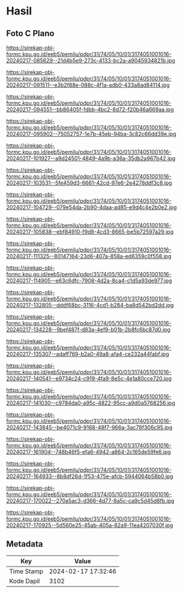 # Hasil

## Foto C Plano

https://sirekap-obj-formc.kpu.go.id/eeb5/pemilu/pdpr/31/74/05/10/01/3174051001016-20240217-085629--21d4b5e9-273c-4133-bc2a-a9045934821b.jpg

https://sirekap-obj-formc.kpu.go.id/eeb5/pemilu/pdpr/31/74/05/10/01/3174051001016-20240217-091511--e3b2f88e-088c-4f1a-adb0-433a8ad84114.jpg

https://sirekap-obj-formc.kpu.go.id/eeb5/pemilu/pdpr/31/74/05/10/01/3174051001016-20240217-094551--bb86405f-fdbb-4bc2-8d72-f20b46a669aa.jpg

https://sirekap-obj-formc.kpu.go.id/eeb5/pemilu/pdpr/31/74/05/10/01/3174051001016-20240217-095902--75052757-1e7b-45eb-94ba-3c82c66dd39e.jpg

https://sirekap-obj-formc.kpu.go.id/eeb5/pemilu/pdpr/31/74/05/10/01/3174051001016-20240217-101927--a9d24501-4849-4a9b-a36a-35db2a967b42.jpg

https://sirekap-obj-formc.kpu.go.id/eeb5/pemilu/pdpr/31/74/05/10/01/3174051001016-20240217-103531--5fe459d3-6661-42cd-97e6-2e4278ddf3c8.jpg

https://sirekap-obj-formc.kpu.go.id/eeb5/pemilu/pdpr/31/74/05/10/01/3174051001016-20240217-104729--079e54da-2b90-4daa-ad85-e9d4c4e2b0e2.jpg

https://sirekap-obj-formc.kpu.go.id/eeb5/pemilu/pdpr/31/74/05/10/01/3174051001016-20240217-105838--ebf84910-f9d8-4cd3-8665-be5b72597a29.jpg

https://sirekap-obj-formc.kpu.go.id/eeb5/pemilu/pdpr/31/74/05/10/01/3174051001016-20240217-111325--80147164-23d6-407a-858a-ed6359c0f558.jpg

https://sirekap-obj-formc.kpu.go.id/eeb5/pemilu/pdpr/31/74/05/10/01/3174051001016-20240217-114905--e63c6dfc-7908-4d2a-8ca4-c1d5a93de977.jpg

https://sirekap-obj-formc.kpu.go.id/eeb5/pemilu/pdpr/31/74/05/10/01/3174051001016-20240217-132805--dddf68bc-3116-4cd1-b284-ba8d542bd2dd.jpg

https://sirekap-obj-formc.kpu.go.id/eeb5/pemilu/pdpr/31/74/05/10/01/3174051001016-20240217-134228--9bef487f-d83a-4ef9-b01b-2b8fc6bc87d0.jpg

https://sirekap-obj-formc.kpu.go.id/eeb5/pemilu/pdpr/31/74/05/10/01/3174051001016-20240217-135307--adaff769-b2a0-49a8-afa4-ce232a44fabf.jpg

https://sirekap-obj-formc.kpu.go.id/eeb5/pemilu/pdpr/31/74/05/10/01/3174051001016-20240217-140541--e9734c24-c919-4fa9-8e5c-4e1a80cce720.jpg

https://sirekap-obj-formc.kpu.go.id/eeb5/pemilu/pdpr/31/74/05/10/01/3174051001016-20240217-141030--c9784da0-a95c-4822-95cc-a9d0a5768256.jpg

https://sirekap-obj-formc.kpu.go.id/eeb5/pemilu/pdpr/31/74/05/10/01/3174051001016-20240217-143845--be4071c9-9168-48f7-966a-3ac78f306c95.jpg

https://sirekap-obj-formc.kpu.go.id/eeb5/pemilu/pdpr/31/74/05/10/01/3174051001016-20240217-161904--748b46f5-efa6-4942-a864-2c165de59fe6.jpg

https://sirekap-obj-formc.kpu.go.id/eeb5/pemilu/pdpr/31/74/05/10/01/3174051001016-20240217-164933--8b8df26d-1f53-475e-afcb-5944064b58b0.jpg

https://sirekap-obj-formc.kpu.go.id/eeb5/pemilu/pdpr/31/74/05/10/01/3174051001016-20240217-170022--270a5ac3-d366-4d77-8a5c-ca9c5d45d8fb.jpg

https://sirekap-obj-formc.kpu.go.id/eeb5/pemilu/pdpr/31/74/05/10/01/3174051001016-20240217-170925--5d560e25-45ab-405a-82a9-11ea4207030f.jpg


## Metadata

| Key        | Value               |
| ---------- | ------------------- |
| Time Stamp | 2024-02-17 17:32:46 |
| Kode Dapil | 3102                |



